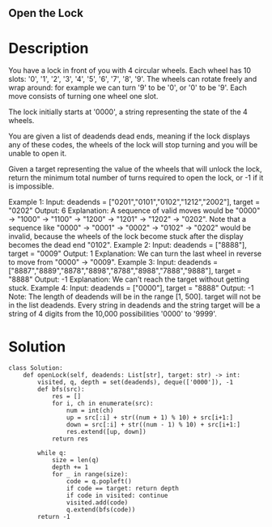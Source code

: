 Open the Lock
---

# Description
You have a lock in front of you with 4 circular wheels. Each wheel has 10 slots: '0', '1', '2', '3', '4', '5', '6', '7', '8', '9'. The wheels can rotate freely and wrap around: for example we can turn '9' to be '0', or '0' to be '9'. Each move consists of turning one wheel one slot.

The lock initially starts at '0000', a string representing the state of the 4 wheels.

You are given a list of deadends dead ends, meaning if the lock displays any of these codes, the wheels of the lock will stop turning and you will be unable to open it.

Given a target representing the value of the wheels that will unlock the lock, return the minimum total number of turns required to open the lock, or -1 if it is impossible.

Example 1:
Input: deadends = ["0201","0101","0102","1212","2002"], target = "0202"
Output: 6
Explanation:
A sequence of valid moves would be "0000" -> "1000" -> "1100" -> "1200" -> "1201" -> "1202" -> "0202".
Note that a sequence like "0000" -> "0001" -> "0002" -> "0102" -> "0202" would be invalid,
because the wheels of the lock become stuck after the display becomes the dead end "0102".
Example 2:
Input: deadends = ["8888"], target = "0009"
Output: 1
Explanation:
We can turn the last wheel in reverse to move from "0000" -> "0009".
Example 3:
Input: deadends = ["8887","8889","8878","8898","8788","8988","7888","9888"], target = "8888"
Output: -1
Explanation:
We can't reach the target without getting stuck.
Example 4:
Input: deadends = ["0000"], target = "8888"
Output: -1
Note:
The length of deadends will be in the range [1, 500].
target will not be in the list deadends.
Every string in deadends and the string target will be a string of 4 digits from the 10,000 possibilities '0000' to '9999'.

# Solution
```python3
class Solution:
    def openLock(self, deadends: List[str], target: str) -> int:
        visited, q, depth = set(deadends), deque(['0000']), -1
        def bfs(src):
            res = []
            for i, ch in enumerate(src):
                num = int(ch)
                up = src[:i] + str((num + 1) % 10) + src[i+1:]
                down = src[:i] + str((num - 1) % 10) + src[i+1:]
                res.extend([up, down])
            return res
        
        while q:
            size = len(q)
            depth += 1
            for _ in range(size):
                code = q.popleft()
                if code == target: return depth
                if code in visited: continue
                visited.add(code)
                q.extend(bfs(code))
        return -1
```
